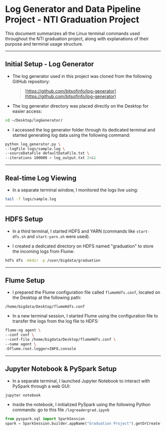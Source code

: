 # Log Generator and Data Pipeline Project - NTI Graduation Project

This document summarizes all the Linux terminal commands used throughout the NTI graduation project, along with explanations of their purpose and terminal usage structure.

---

## Initial Setup - Log Generator

* The log generator used in this project was cloned from the following GitHub repository:

  > [https://github.com/bitsofinfo/log-generator](https://github.com/bitsofinfo/log-generator)

* The log generator directory was placed directly on the Desktop for easier access:

```bash
cd ~/Desktop/logGenerator/
```

* I accessed the log generator folder through its dedicated terminal and started generating log data using the following command:

```bash
python log_generator.py \
--logFile logs/sample.log \
--sourceDataFile defaultDataFile.txt \
--iterations 100000 > log_output.txt 2>&1
```

---

## Real-time Log Viewing

* In a separate terminal window, I monitored the logs live using:

```bash
tail -f logs/sample.log
```

---

## HDFS Setup

* In a third terminal, I started HDFS and YARN (commands like `start-dfs.sh` and `start-yarn.sh` were used).

* I created a dedicated directory on HDFS named "graduation" to store the incoming logs from Flume:

```bash
hdfs dfs -mkdir -p /user/bigdata/graduation
```

---

## Flume Setup

* I prepared the Flume configuration file called `flumeHdfs.conf`, located on the Desktop at the following path:

```plaintext
/home/bigdata/Desktop/flumeHdfs.conf
```

* In a new terminal session, I started Flume using the configuration file to transfer the logs from the log file to HDFS:

```bash
flume-ng agent \
--conf conf \
--conf-file /home/bigdata/Desktop/flumeHdfs.conf \
--name agent \
-Dflume.root.logger=INFO,console
```

---

## Jupyter Notebook & PySpark Setup

* In a separate terminal, I launched Jupyter Notebook to interact with PySpark through a web GUI:

```bash
jupyter notebook
```

* Inside the notebook, I initialized PySpark using the following Python commands:
    go to this file `/logreadergrad.ipynb`

```python
from pyspark.sql import SparkSession
spark = SparkSession.builder.appName("Graduation Project").getOrCreate()
```
